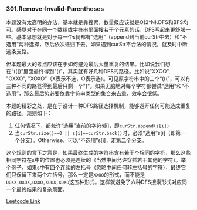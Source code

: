 ### 301.Remove-Invalid-Parentheses

本题没有太高明的办法，基本就是靠搜索，数量级应该就是O(2^N).DFS和BFS均可。感觉对于在同一个数组或字符串里面搜若干个元素的话，DFS写起来更舒服一些。基本思想就是对于每一个s[i]都有“选用”（append到当前curStr中去）和“不选用”两种选择，然后依次递归下去。如果遇到curStr不合法的情况，就及时中断这条支路。

但本题最大的考点应该在于如何避免最后大量重复的结果。比如说我们想在“((()”里面最终得到"()"，其实就有好几种DFS的路径。比如说"XXOO", "OXXO", "XOXO"（X表示不选，O表示选）。可见原字符串中的三个“(((”，可以有三种不同的路径得到最后只剩一个"("。如果无脑地对每个字符都尝试“选用”和“不选用”，那么最后势必要依靠字符串类型的集合来去重，效率会很低。

本题的精彩之处，是在于设计一种DFS路径选择机制，能够避开任何可能造成重复的路径。规则如下：
1. 任何情况下，都允许“选用”当前的字符s[i]，即```curStr.append(s[i])```
2. 当```curStr.size()==0 || s[i]==curStr.back()```时，必须“选用”s[i]（即第一个分支）。Otherwise，可以“不选用”s[i]，走第二个分支。

这个规则的言下之意是，如果最终生成的字符串含有若干个相同的字符，那么这些相同字符在s中的位置也必须是连续的（当然中间允许穿插若干其他的字符）。举个例子，如果s中有四个连续的左括号（忽略中间任何非左括号的字符），最终它们只保留下来两个左括号，那么一定是```XXOO```的形式，而不能是```OOXX,OXOX,OXXO,XOOX,XOXO```这五种形式。这样就避免了六种DFS搜索形式对应同一个最终结果的复杂局面。


[Leetcode Link](https://leetcode.com/problems/remove-invalid-parentheses)
